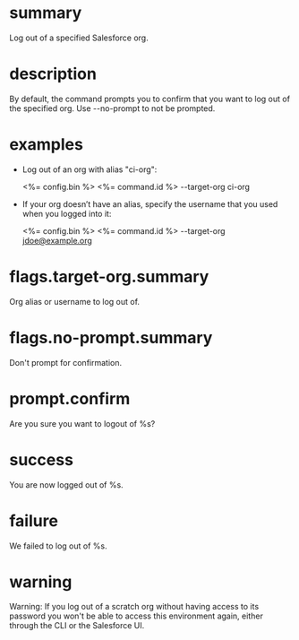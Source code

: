 # summary

Log out of a specified Salesforce org.

# description

By default, the command prompts you to confirm that you want to log out of the specified org. Use --no-prompt to not be prompted.

# examples

- Log out of an org with alias "ci-org":

  <%= config.bin %> <%= command.id %> --target-org ci-org

- If your org doesn’t have an alias, specify the username that you used when you logged into it:

  <%= config.bin %> <%= command.id %> --target-org jdoe@example.org

# flags.target-org.summary

Org alias or username to log out of.

# flags.no-prompt.summary

Don't prompt for confirmation.

# prompt.confirm

Are you sure you want to logout of %s?

# success

You are now logged out of %s.

# failure

We failed to log out of %s.

# warning

Warning: If you log out of a scratch org without having access to its password you won't be able to access this environment again, either through the CLI or the Salesforce UI.
